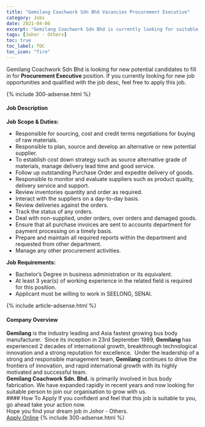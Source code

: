 ```yaml
---
title: "Gemilang Coachwork Sdn Bhd Vacancies Procurement Executive" 
category: Jobs 
date: 2021-04-06 
excerpt: "Gemilang Coachwork Sdn Bhd is currently looking for suitable person to fill in the Procurement Executive which based in Johor - Others" 
tags: [Johor - Others] 
toc: true 
toc_label: TOC 
toc_icon: "fire" 
--- 
```


<p>Gemilang Coachwork Sdn Bhd is looking for new potential candidates to fill in for <b>Procurement Executive</b> position. If you currently looking for new job opportunities and qualified with the job desc, feel free to apply this job.
</p>{% include 300-adsense.html %} 
<div><div><h4>Job Description</h4></div><div><div><span><div><p><strong>Job Scope &amp; Duties:</strong></p><ul><li>Responsible for sourcing, cost and credit terms negotiations for buying of raw materials.</li><li>Responsible to plan, source and develop an alternative or new potential supplier.</li><li>To establish cost down strategy such as source alternative grade of materials, manage delivery lead time and good service.</li><li>Follow up outstanding Purchase Order and expedite delivery of goods.</li><li>Responsible to monitor and evaluate&#160;suppliers such as product quality, delivery service and support.</li><li>Review inventories quantity and order as required.</li><li>Interact with the suppliers on a day-to-day basis.</li><li>Review deliveries against the orders.</li><li>Track the status of any orders.</li><li>Deal with non-supplied, under orders, over orders and damaged goods.</li><li>Ensure that all purchase invoices are sent to accounts department for payment processing on a timely basis.</li><li>Prepare and maintain all required reports within the department and requested from other department.</li><li>Manage any other procurement activities.</li></ul><p><strong>Job Requirements:</strong></p><ul><li>Bachelor&#8217;s Degree in business administration or its equivalent.</li><li>At least 3 year(s) of working experience in the related field is required for this position.</li><li>Applicant must be willing to work in SEELONG, SENAI.</li></ul></div></span></div></div></div> 
{% include article-adsense.html %} 
<div><div><h4>Company Overview</h4></div><div><div><span><div><div><strong>Gemilang</strong> is the industry leading and Asia fastest growing bus body manufacturer.&#160; Since its inception in 23rd September 1989, <strong>Gemilang </strong>has experienced 2 decades of international growth, breakthrough technological innovation and a strong reputation for excellence.&#160; Under the leadership of a strong and responsible management team,<strong> Gemilang </strong>continues to drive the frontiers of innovation, and rapid international growth with its highly motivated and successful team.&#160;</div>
<div><strong>Gemilang Coachwork Sdn. Bhd.</strong> is primarily involved in bus body fabrication. We have expanded rapidly in recent years and now looking for suitable person to join our organisation to grow with us.</div></div></span></div></div></div> 
#### How To Apply 
If you confident and feel that this job is suitable to you, go ahead take your action now. <br/> 
Hope you find your dream job in Johor - Others. <br/> 
<a href="https://www.jobstreet.com.my/en/job/procurement-executive-4527069?jobId=jobstreet-my-job-4527069&" class="btn btn--info" target="_blank" rel="nofollow noopenner">Apply Online</a> 
{% include 300-adsense.html %} 